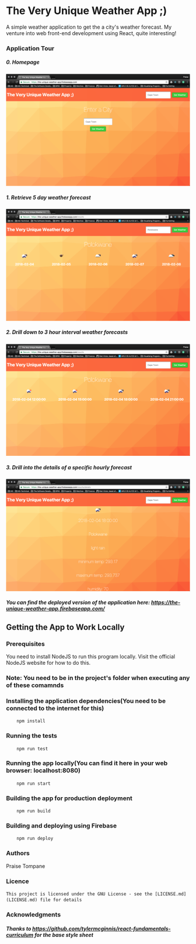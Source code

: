 # The Very Unique Weather App ;)

A simple  weather application to get the a city's weather forecast. My venture into web front-end development using React, quite interesting!

### Application Tour

##### 0. Homepage
![Alt text](/previewimages/homepage.png?raw=true "Optional Title")

##### 1. Retrieve 5 day weather forecast

![Alt text](/previewimages/fivedayweather.png?raw=true "Optional Title")

##### 2. Drill down to 3 hour interval weather forecasts
![Alt text](/previewimages/hourlyweather.png?raw=true "Optional Title")

##### 3. Drill into the details of a specific hourly forecast
![Alt text](/previewimages/detailedweather.png?raw=true "Optional Title")

##### You can find the deployed version of the application here: https://the-unique-weather-app.firebaseapp.com/
## Getting the App to Work Locally
### Prerequisites
You need to install NodeJS to run this program locally. Visit the official NodeJS website for how to do this.

### Note: You need to be in the project's folder when executing any of these comamnds

### Installing the application dependencies(You need to be connected to the internet for this)

```
    npm install 
```

### Running the tests
```
    npm run test
```

### Running the app locally(You can  find it here in your web browser: localhost:8080)

```
    npm run start

```

### Building the app for production deployment
```
    npm run build
```

### Building and deploying using Firebase
```
    npm run deploy
```


### Authors
   Praise Tompane
      
### Licence
    This project is licensed under the GNU License - see the [LICENSE.md](LICENSE.md) file for details
    
### Acknowledgments

##### Thanks to https://github.com/tylermcginnis/react-fundamentals-curriculum for the base style sheet
